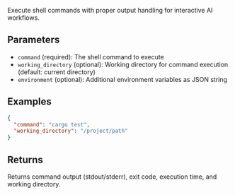 Execute shell commands with proper output handling for interactive AI workflows.

## Parameters

- `command` (required): The shell command to execute
- `working_directory` (optional): Working directory for command execution (default: current directory)
- `environment` (optional): Additional environment variables as JSON string

## Examples

```json
{
  "command": "cargo test",
  "working_directory": "/project/path"
}
```

## Returns

Returns command output (stdout/stderr), exit code, execution time, and working directory.
